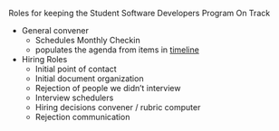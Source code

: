 Roles for keeping the Student Software Developers Program On Track
* General convener
  * Schedules Monthly Checkin 
  * populates the agenda from items in [timeline](https://github.com/pulibrary/pul-it-handbook/blob/00e988ffad85d2db4e77f052acb27cfe680cf51e/student-software-developers/administration-handbook.md)
* Hiring Roles
  * Initial point of contact
  * Initial document organization
  * Rejection of people we didn’t interview
  * Interview schedulers
  * Hiring decisions convener / rubric computer
  * Rejection communication
 

